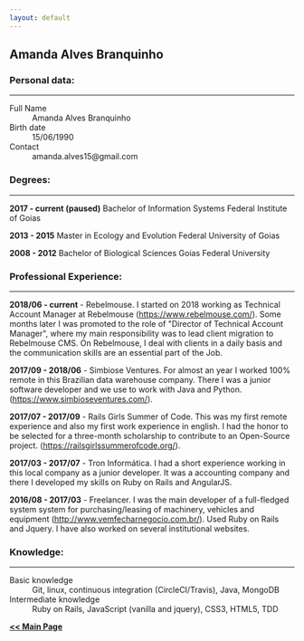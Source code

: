 ```yaml
---
layout: default
---
```


## Amanda Alves Branquinho

### Personal data:

***

<dl>
<dt>Full Name</dt>
<dd>Amanda Alves Branquinho</dd>
<dt>Birth date</dt>
<dd>15/06/1990</dd>
<dt>Contact</dt>
<dd>amanda.alves15@gmail.com</dd>
</dl>


### Degrees:
***

**2017 - current (paused)**      Bachelor of Information Systems
Federal Institute of Goias

**2013 - 2015**    Master in Ecology and Evolution
        Federal University of Goias

**2008 - 2012**       Bachelor of Biological Sciences
        Goias Federal University


### Professional Experience: 
***


**2018/06 - current** - Rebelmouse.
I started on 2018 working as Technical Account Manager at Rebelmouse (https://www.rebelmouse.com/). 
Some months later I was promoted to the role of "Director of Technical Account Manager", where my main responsibility was to lead client migration to Rebelmouse CMS.
On Rebelmouse, I deal with clients in a daily basis and the communication skills are an essential part of the Job.

**2017/09 - 2018/06** - Simbiose Ventures.
For almost an year I worked 100% remote in this Brazilian data warehouse company. There I was a junior software developer and we use to work with Java and Python. (https://www.simbioseventures.com/).

**2017/07 - 2017/09** - Rails Girls Summer of Code.
This was my first remote experience and also my first work experience in english. I had the honor to be selected for a three-month scholarship to contribute to an Open-Source project. (https://railsgirlssummerofcode.org/).

**2017/03 - 2017/07** - Tron Informática.
I had a short experience working in this local company as a junior developer. It was a accounting company and there I developed my skills on Ruby on Rails and AngularJS.

**2016/08 - 2017/03** - Freelancer.
I was the main developer of a full-fledged system system for purchasing/leasing of machinery, vehicles and equipment (http://www.vemfecharnegocio.com.br/). Used Ruby on Rails and Jquery.
I have also worked on several institutional websites.



### Knowledge: 
***

<dl>
<dt>Basic knowledge </dt>
  <dd>
   Git, linux, continuous integration (CircleCI/Travis), Java, MongoDB
  </dd>
<dt>Intermediate knowledge</dt>
  <dd>
    Ruby on Rails, JavaScript (vanilla and jquery), CSS3, HTML5, TDD
  </dd>
</dl>

[**<< Main Page**](./)
